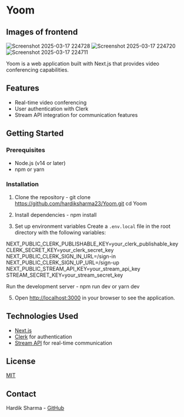 # Yoom
## Images of frontend
![Screenshot 2025-03-17 224728](https://github.com/user-attachments/assets/aa461398-1302-4841-a762-654295dc4ae5)
![Screenshot 2025-03-17 224720](https://github.com/user-attachments/assets/7250155e-bea7-4b89-814c-105f8e100fca)
![Screenshot 2025-03-17 224711](https://github.com/user-attachments/assets/de710642-677e-4778-acf2-c07bd88a0d0f)

Yoom is a web application built with Next.js that provides video conferencing capabilities.

## Features

- Real-time video conferencing
- User authentication with Clerk
- Stream API integration for communication features

## Getting Started

### Prerequisites

- Node.js (v14 or later)
- npm or yarn

### Installation

1. Clone the repository - git clone https://github.com/hardiksharma23/Yoom.git cd Yoom

2. Install dependencies - npm install
    

3. Set up environment variables
Create a `.env.local` file in the root directory with the following variables:

NEXT_PUBLIC_CLERK_PUBLISHABLE_KEY=your_clerk_publishable_key
CLERK_SECRET_KEY=your_clerk_secret_key
NEXT_PUBLIC_CLERK_SIGN_IN_URL=/sign-in
NEXT_PUBLIC_CLERK_SIGN_UP_URL=/sign-up
NEXT_PUBLIC_STREAM_API_KEY=your_stream_api_key
STREAM_SECRET_KEY=your_stream_secret_key

Run the development server - npm run dev or yarn dev

5. Open [http://localhost:3000](http://localhost:3000) in your browser to see the application.

## Technologies Used

- [Next.js](https://nextjs.org/)
- [Clerk](https://clerk.dev/) for authentication
- [Stream API](https://getstream.io/) for real-time communication

## License

[MIT](LICENSE)

## Contact

Hardik Sharma - [GitHub](https://github.com/hardiksharma23)
